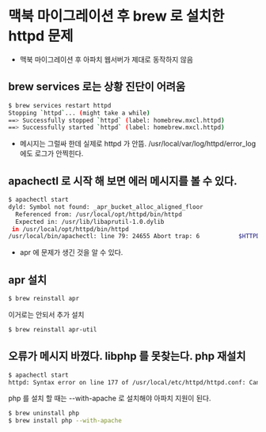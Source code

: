 # 맥북 마이그레이션 후 brew 로 설치한 httpd 문제
* 맥북 마이그레이션 후 아파치 웹서버가 제대로 동작하지 않음

## brew services 로는 상황 진단이 어려움
```bash
$ brew services restart httpd
Stopping `httpd`... (might take a while)
==> Successfully stopped `httpd` (label: homebrew.mxcl.httpd)
==> Successfully started `httpd` (label: homebrew.mxcl.httpd)
```
* 메시지는 그럴싸 한데 실제로 httpd 가 안뜸. /usr/local/var/log/httpd/error_log 에도 로그가 안찍힌다.

## apachectl 로 시작 해 보면 에러 메시지를 볼 수 있다.
```bash
$ apachectl start
dyld: Symbol not found: _apr_bucket_alloc_aligned_floor
  Referenced from: /usr/local/opt/httpd/bin/httpd
  Expected in: /usr/lib/libaprutil-1.0.dylib
 in /usr/local/opt/httpd/bin/httpd
/usr/local/bin/apachectl: line 79: 24655 Abort trap: 6           $HTTPD -k $ARGV
```
* apr 에 문제가 생긴 것을 알 수 있다.

## apr 설치
```bash
$ brew reinstall apr
```
이거로는 안되서 추가 설치
```bash
$ brew reinstall apr-util
```

## 오류가 메시지 바꼈다. libphp 를 못찾는다. php 재설치
```bash
$ apachectl start
httpd: Syntax error on line 177 of /usr/local/etc/httpd/httpd.conf: Cannot load /usr/local/opt/php/lib/httpd/modules/libphp7.so into server: dlopen(/usr/local/opt/php/lib/httpd/modules/libphp7.so, 10): image not found
```

php 를 설치 할 때는 --with-apache 로 설치해야 아파치 지원이 된다.
```bash 
$ brew uninstall php
$ brew install php --with-apache
```
